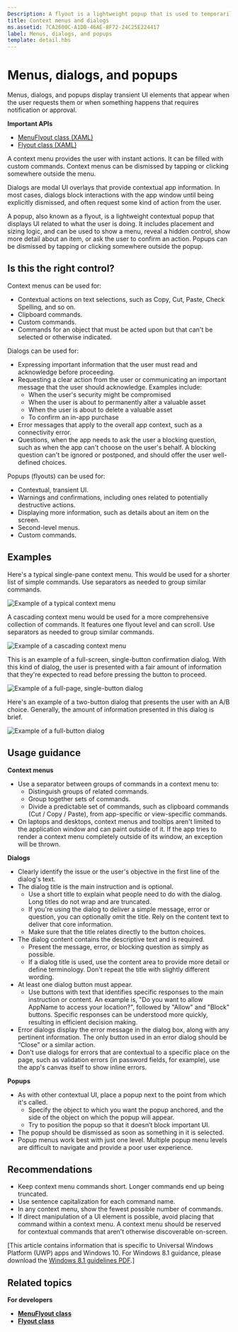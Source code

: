 ```yaml
---
Description: A flyout is a lightweight popup that is used to temporarily show UI that is related to what the user is currently doing.
title: Context menus and dialogs
ms.assetid: 7CA2600C-A1DB-46AE-8F72-24C25E224417
label: Menus, dialogs, and popups
template: detail.hbs
---
```

# Menus, dialogs, and popups

Menus, dialogs, and popups display transient UI elements that appear when the user requests them or when something happens that requires notification or approval. 

<span class="sidebar_heading" style="font-weight: bold;">Important APIs</span>

-   [MenuFlyout class (XAML)](https://msdn.microsoft.com/library/windows/apps/dn299030)
-   [Flyout class (XAML)](https://msdn.microsoft.com/library/windows/apps/dn279496)

A context menu provides the user with instant actions. It can be filled with custom commands. Context menus can be dismissed by tapping or clicking somewhere outside the menu.

Dialogs are modal UI overlays that provide contextual app information. In most cases, dialogs block interactions with the app window until being explicitly dismissed, and often request some kind of action from the user.

A popup, also known as a flyout, is a lightweight contextual popup that displays UI related to what the user is doing. It includes placement and sizing logic, and can be used to show a menu, reveal a hidden control, show more detail about an item, or ask the user to confirm an action. Popups can be dismissed by tapping or clicking somewhere outside the popup.


## Is this the right control?

Context menus can be used for:

-   Contextual actions on text selections, such as Copy, Cut, Paste, Check Spelling, and so on.
-   Clipboard commands.
-   Custom commands.
-   Commands for an object that must be acted upon but that can't be selected or otherwise indicated.

Dialogs can be used for:

- Expressing important information that the user must read and acknowledge before proceeding.
- Requesting a clear action from the user or communicating an important message that the user should acknowledge. Examples include:
  - When the user's security might be compromised
  - When the user is about to permanently alter a valuable asset
  - When the user is about to delete a valuable asset
  - To confirm an in-app purchase
- Error messages that apply to the overall app context, such as a connectivity error.
- Questions, when the app needs to ask the user a blocking question, such as when the app can't choose on the user's behalf. A blocking question can't be ignored or postponed, and should offer the user well-defined choices.

Popups (flyouts) can be used for:

-   Contextual, transient UI.
-   Warnings and confirmations, including ones related to potentially destructive actions.
-   Displaying more information, such as details about an item on the screen.
-   Second-level menus.
-   Custom commands.


## Examples

Here's a typical single-pane context menu. This would be used for a shorter list of simple commands. Use separators as needed to group similar commands.

![Example of a typical context menu](images/controls_contextmenu_singlepane.png)

A cascading context menu would be used for a more comprehensive collection of commands. It features one flyout level and can scroll. Use separators as needed to group similar commands.

![Example of a cascading context menu](images/controls_contextmenu_cascading.png)

This is an example of a full-screen, single-button confirmation dialog. With this kind of dialog, the user is presented with a fair amount of information that they're expected to read before pressing the button to proceed.

![Example of a full-page, single-button dialog](images/controls_dialog_singlebutton.png)

Here's an example of a two-button dialog that presents the user with an A/B choice. Generally, the amount of information presented in this dialog is brief.

![Example of a full-button dialog](images/controls_dialog_twobutton.png)


## Usage guidance

**Context menus**
- Use a separator between groups of commands in a context menu to:
  - Distinguish groups of related commands.
  - Group together sets of commands.
  - Divide a predictable set of commands, such as clipboard commands (Cut / Copy / Paste), from app-specific or view-specific commands.
-   On laptops and desktops, context menus and tooltips aren't limited to the application window and can paint outside of it. If the app tries to render a context menu completely outside of its window, an exception will be thrown.

**Dialogs**
-   Clearly identify the issue or the user's objective in the first line of the dialog's text.
-   The dialog title is the main instruction and is optional.
    -   Use a short title to explain what people need to do with the dialog. Long titles do not wrap and are truncated.
    -   If you're using the dialog to deliver a simple message, error or question, you can optionally omit the title. Rely on the content text to deliver that core information.
    -   Make sure that the title relates directly to the button choices.
-   The dialog content contains the descriptive text and is required.
    -   Present the message, error, or blocking question as simply as possible.
    -   If a dialog title is used, use the content area to provide more detail or define terminology. Don't repeat the title with slightly different wording.
-   At least one dialog button must appear.
    -   Use buttons with text that identifies specific responses to the main instruction or content. An example is, "Do you want to allow AppName to access your location?", followed by "Allow" and "Block" buttons. Specific responses can be understood more quickly, resulting in efficient decision making.
-   Error dialogs display the error message in the dialog box, along with any pertinent information. The only button used in an error dialog should be “Close” or a similar action.
-   Don't use dialogs for errors that are contextual to a specific place on the page, such as validation errors (in password fields, for example), use the app's canvas itself to show inline errors.

**Popups**

-   As with other contextual UI, place a popup next to the point from which it's called.
    -   Specify the object to which you want the popup anchored, and the side of the object on which the popup will appear.
    -   Try to position the popup so that it doesn’t block important UI.
-   The popup should be dismissed as soon as something in it is selected.
-   Popup menus work best with just one level. Multiple popup menu levels are difficult to navigate and provide a poor user experience.

## Recommendations

-   Keep context menu commands short. Longer commands end up being truncated.
-   Use sentence capitalization for each command name.
-   In any context menu, show the fewest possible number of commands.
-   If direct manipulation of a UI element is possible, avoid placing that command within a context menu. A context menu should be reserved for contextual commands that aren't otherwise discoverable on-screen.


\[This article contains information that is specific to Universal Windows Platform (UWP) apps and Windows 10. For Windows 8.1 guidance, please download the [Windows 8.1 guidelines PDF](https://go.microsoft.com/fwlink/p/?linkid=258743).\]

## Related topics



**For developers**
- [**MenuFlyout class**](https://msdn.microsoft.com/library/windows/apps/dn299030)
- [**Flyout class**](https://msdn.microsoft.com/library/windows/apps/dn279496)


<!--HONumber=May16_HO4-->


